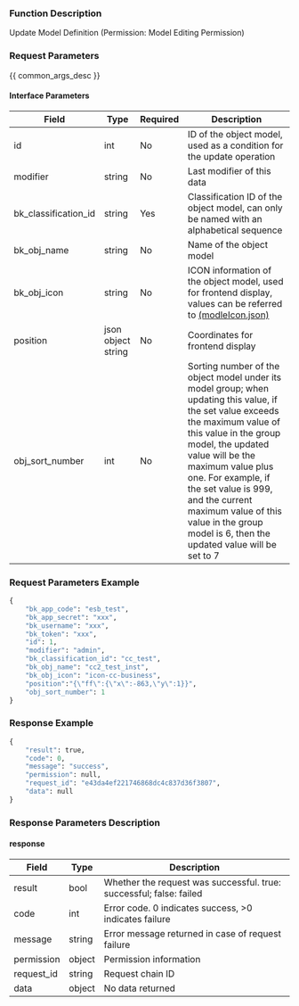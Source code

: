 ### Function Description

Update Model Definition (Permission: Model Editing Permission)

### Request Parameters

{{ common_args_desc }}

#### Interface Parameters

| Field                | Type               | Required | Description                                                  |
| -------------------- | ------------------ | -------- | ------------------------------------------------------------ |
| id                   | int                | No       | ID of the object model, used as a condition for the update operation |
| modifier             | string             | No       | Last modifier of this data                                   |
| bk_classification_id | string             | Yes      | Classification ID of the object model, can only be named with an alphabetical sequence |
| bk_obj_name          | string             | No       | Name of the object model                                     |
| bk_obj_icon          | string             | No       | ICON information of the object model, used for frontend display, values can be referred to [(modleIcon.json)](https://chat.openai.com/static/esb/api_docs/res/cc/modleIcon.json) |
| position             | json object string | No       | Coordinates for frontend display                             |
| obj_sort_number      | int                | No       | Sorting number of the object model under its model group; when updating this value, if the set value exceeds the maximum value of this value in the group model, the updated value will be the maximum value plus one. For example, if the set value is 999, and the current maximum value of this value in the group model is 6, then the updated value will be set to 7 |

### Request Parameters Example

```python
{
    "bk_app_code": "esb_test",
    "bk_app_secret": "xxx",
    "bk_username": "xxx",
    "bk_token": "xxx",
    "id": 1,
    "modifier": "admin",
    "bk_classification_id": "cc_test",
    "bk_obj_name": "cc2_test_inst",
    "bk_obj_icon": "icon-cc-business",
    "position":"{\"ff\":{\"x\":-863,\"y\":1}}",
    "obj_sort_number": 1
}
```

### Response Example

```python
{
    "result": true,
    "code": 0,
    "message": "success",
    "permission": null,
    "request_id": "e43da4ef221746868dc4c837d36f3807",
    "data": null
}
```

### Response Parameters Description

#### response

| Field       | Type   | Description                                                  |
| ---------- | ------ | ------------------------------------------------------------ |
| result     | bool   | Whether the request was successful. true: successful; false: failed |
| code       | int    | Error code. 0 indicates success, >0 indicates failure        |
| message    | string | Error message returned in case of request failure            |
| permission | object | Permission information                                       |
| request_id | string | Request chain ID                                             |
| data       | object | No data returned                                             |